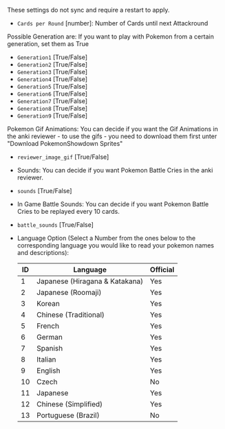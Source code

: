 These settings do not sync and require a restart to apply.

- `Cards per Round` [number]: Number of Cards until next Attackround

Possible Generation are:
If you want to play with Pokemon from a certain generation, set them as True
- `Generation1` [True/False]
- `Generation2` [True/False]
- `Generation3` [True/False]
- `Generation4` [True/False]
- `Generation5` [True/False]
- `Generation6` [True/False]
- `Generation7` [True/False]
- `Generation8` [True/False]
- `Generation9` [True/False]

Pokemon Gif Animations:
You can decide if you want the Gif Animations in the anki reviewer - to use the gifs - you need to download them first unter "Download PokemonShowdown Sprites"
- `reviewer_image_gif` [True/False]

- Sounds:
You can decide if you want Pokemon Battle Cries in the anki reviewer.
- `sounds` [True/False]

- In Game Battle Sounds:
You can decide if you want Pokemon Battle Cries to be replayed every 10 cards.
- `battle_sounds` [True/False]

- Language Option (Select a Number from the ones below to the corresponding language you would like to read your pokemon names and descriptions):

    | ID  | Language               | Official |
    |-----|------------------------|----------|
    | 1   | Japanese (Hiragana & Katakana) | Yes      |
    | 2   | Japanese (Roomaji)     | Yes      |
    | 3   | Korean                 | Yes      |
    | 4   | Chinese (Traditional)  | Yes      |
    | 5   | French                 | Yes      |
    | 6   | German                 | Yes      |
    | 7   | Spanish                | Yes      |
    | 8   | Italian                | Yes      |
    | 9   | English                | Yes      |
    | 10  | Czech                  | No       |
    | 11  | Japanese               | Yes      |
    | 12  | Chinese (Simplified)   | Yes      |
    | 13  | Portuguese (Brazil)    | No       |
